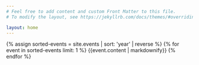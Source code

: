 ```yaml
---
# Feel free to add content and custom Front Matter to this file.
# To modify the layout, see https://jekyllrb.com/docs/themes/#overriding-theme-defaults

layout: home
---
```

{% assign sorted-events = site.events | sort: 'year' | reverse %}
{% for event in sorted-events limit: 1 %}
  {{event.content | markdownify}}
{% endfor %}

